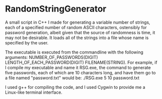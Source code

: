 # RandomStringGenerator
A small script in C++ I made for generating a variable number of strings, each of a specified number of random ASCII characters, ostensibly for password generation, albeit given that the source of randomness is time, it may not be desirable. It loads all of the strings into a file whose name is specified by the user.

The executable is executed from the commandline with the following arguments: NUMBER_OF_PASSWORDS(DIGIT) LENGTH_OF_EACH_PASSWORD(DIGIT) FILENAME(STRING). 
For example, if I compile my executable and name it RSG.exe, the command to generate five passwords, each of which are 10 characters long, and have them go to a file named "password.txt" would be: ./RSG.exe 5 10 password.txt

I used g++ for compiling the code, and I used Cygwin to provide me a Linux-like terminal interface.
